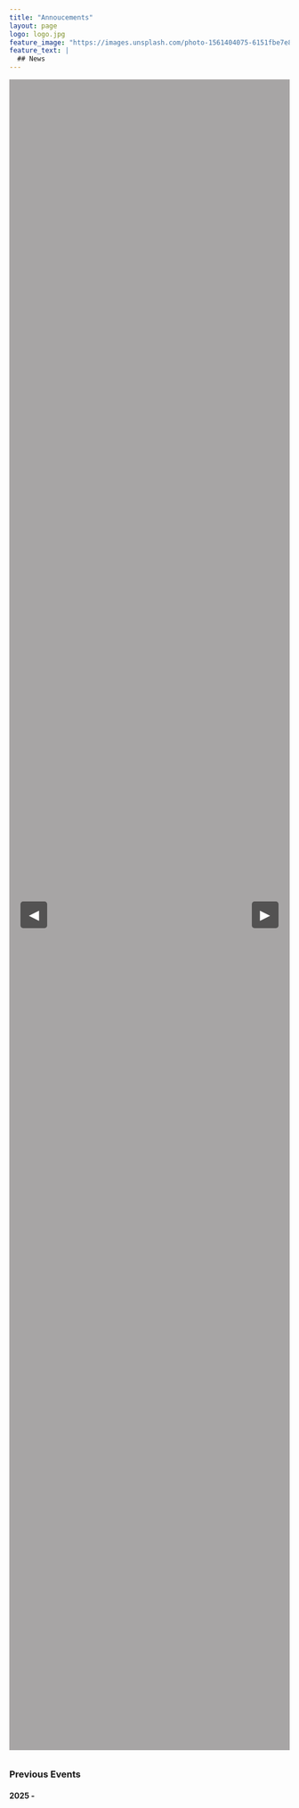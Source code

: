 ```yaml
---
title: "Annoucements"
layout: page
logo: logo.jpg
feature_image: "https://images.unsplash.com/photo-1561404075-6151fbe7e8db?ixlib=rb-1.2.1&ixid=eyJhcHBfaWQiOjEyMDd9&auto=format&fit=crop&w=1500&q=80"
feature_text: |
  ## News
---
```

<style>
/* Only target elements within the .gallery-container */
.gallery-container {
    margin: 0;
    display: flex;
    justify-content: center;
    align-items: center;
    height: 75vh;
    background-color: rgba(154, 152, 152, 0.87);
    position: relative;
}

.gallery-container .gallery {
    position: relative;
    width: 800px;
    height: 475px;  /*  Important: Keep this explicit height */
    overflow: hidden;
    border-radius: 10px;
}

.gallery-container .gallery img {
    position: absolute;
    width: 100%;
    height: 100%;
    object-fit: cover;
    opacity: 0;
    transition: opacity 1s ease-in-out;
    display: none; /* Hide by default */
}

.gallery-container .gallery img.active {
    opacity: 1;
    display: block; /* Show when active */
}

/* --- Caption Styling --- */
.gallery-container .caption-container {
    position: absolute;
    bottom: 0;
    left: 0;
    width: 100%;
    background-color: rgba(0, 0, 0, 0.6);  /* Semi-transparent black */
    text-align: center;
    padding: 10px 0;
    z-index: 5;
    color: white;
    font-size: 20px;
    font-weight: bold;
    border-top: 1px solid rgba(255, 255, 255, 0.3);
    box-sizing: border-box; /* Include padding and border in width */
    display: none; /* Initially hidden */
}

.gallery-container .caption-container.active {
    display: block;
}

/* Arrow styling - NO CHANGES HERE */
.gallery-container .arrow {
    background: rgba(0, 0, 0, 0.5);
    color: white;
    border: none;
    padding: 10px 15px;
    cursor: pointer;
    font-size: 24px;
    border-radius: 5px;
    z-index: 10;
    margin: 0 20px;
    transition: box-shadow 0.3s ease-in-out, background-color 0.3s ease-in-out;
    outline: none;
}

.gallery-container .arrow:hover {
    box-shadow: 0 0 10px lightblue;
}

.gallery-container .arrow:active {
    background-color: blue;
    box-shadow: none;
}

.gallery-container .arrow:focus:not(:focus-visible) {
    outline: none;
}

/* Dot styling - NO CHANGES HERE*/
.dots-container {
    display: flex;
    justify-content: center;
    gap: 8px;
    margin-top: 10px;
    position: relative;
    z-index: 20;
}

.dot {
    width: 12px;
    height: 12px;
    border-radius: 50%;
    border: 2px solid rgba(62, 59, 59, 0.7);
    background: rgba(255, 255, 255, 0.58);
    transition: background 0.3s ease-in-out, transform 0.3s ease-in-out;
    cursor: pointer;
}

.dot.active {
    background: rgba(87, 82, 82, 0.67);
    transform: scale(1.2);
}
</style>

<div class="gallery-container">
    <button class="arrow" onclick="prevImage()">◀</button>
    <div class="gallery" id="gallery">
        <!-- Images will be loaded here by JavaScript -->
    </div>
    <button class="arrow" onclick="nextImage()">▶</button>
</div>
<div class="dots-container" id="dots-container"></div>

<script>
  let currentIndex = 0;
  let images = []; // Store image elements
  let captions = []; // Store caption elements
  let dotsContainer;
  let autoSlideInterval;
  let autoSlideDelay = 8000;
  let autoSlideTimeout;
  let galleryDiv;

    // Fetch and parse the CSV data
    fetch('/_data/gallery_picture_info.csv')
        .then(response => response.text())
        .then(csvData => {
            const rows = csvData.trim().split('\n').slice(1); // Skip header row
            rows.forEach(row => {
                const [image_url, caption, link] = row.split('||').map(item => item.trim().replace(/^"|"$/g, '')); //remove quotes

                const img = document.createElement('img');
                img.src = image_url;
                img.alt = caption; // Use caption as alt text

                 // Create caption element
                const captionDiv = document.createElement('div');
                captionDiv.classList.add('caption-container');
                captionDiv.textContent = caption;


                // Wrap in link if provided
                if (link) {
                    const a = document.createElement('a');
                    a.href = link;
                    a.target = "_blank";
                    a.appendChild(img);
                    galleryDiv.appendChild(a); // Add the <a> to the gallery
                 } else {
                    galleryDiv.appendChild(img);
                }
                galleryDiv.appendChild(captionDiv);
                images.push(img);
                captions.push(captionDiv);
            });

            // Now that images are loaded, initialize
            dotsContainer = document.getElementById('dots-container');
            images.forEach((_, index) => {
                const dot = document.createElement('div');
                dot.classList.add('dot');
                dot.addEventListener('click', () => {
                    showImage(index);
                    resetAutoSlide();
                });
                dotsContainer.appendChild(dot);
            });
           showImage(0); // Show first image
           startAutoSlide();
        });

    galleryDiv = document.getElementById('gallery');


    function updateUI(index) {
        // Update images
        images.forEach(img => img.classList.remove('active'));
        images[index].classList.add('active');

        // Update captions
        captions.forEach(caption => caption.classList.remove('active'));
        captions[index].classList.add('active');

        // Update dots
        const dots = document.querySelectorAll('.dot'); // Get dots *inside* updateUI
        dots.forEach(dot => dot.classList.remove('active'));
        dots[index].classList.add('active');
    }

    function showImage(index) {
        updateUI(index)
        currentIndex = index;
    }

  function nextImage() {
      currentIndex = (currentIndex + 1) % images.length;
      showImage(currentIndex);
      resetAutoSlide();
  }

  function prevImage() {
      currentIndex = (currentIndex - 1 + images.length) % images.length;
      showImage(currentIndex);
      resetAutoSlide();
  }

  function startAutoSlide() {
      autoSlideInterval = setInterval(() => {
          currentIndex = (currentIndex + 1) % images.length;
          showImage(currentIndex);
      }, 5025);
  }

  function resetAutoSlide() {
      clearInterval(autoSlideInterval);
      clearTimeout(autoSlideTimeout);
      autoSlideTimeout = setTimeout(startAutoSlide, autoSlideDelay);
  }
</script>

### Previous Events
#### 2025 -
<br>